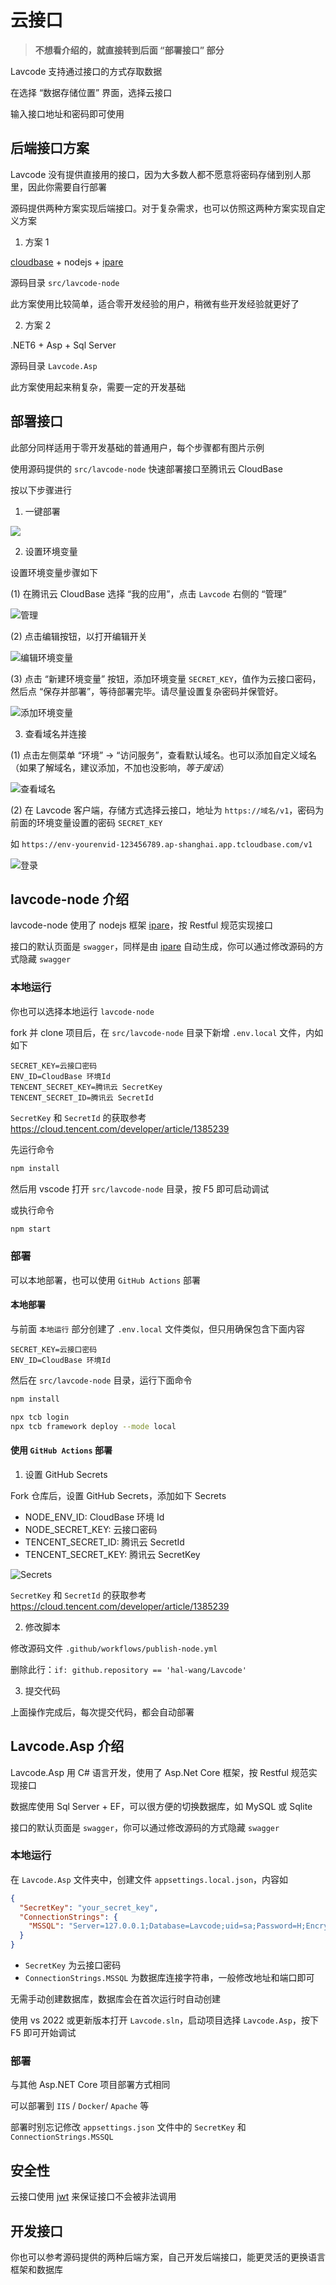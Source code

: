 # 云接口

> **不想看介绍的，就直接转到后面 “部署接口” 部分**

Lavcode 支持通过接口的方式存取数据

在选择 “数据存储位置” 界面，选择云接口

输入接口地址和密码即可使用

## 后端接口方案

Lavcode 没有提供直接用的接口，因为大多数人都不愿意将密码存储到别人那里，因此你需要自行部署

源码提供两种方案实现后端接口。对于复杂需求，也可以仿照这两种方案实现自定义方案

1. 方案 1

[cloudbase](https://www.cloudbase.net/) + nodejs + [ipare](https://ipare.org)

源码目录 `src/lavcode-node`

此方案使用比较简单，适合零开发经验的用户，稍微有些开发经验就更好了

2. 方案 2

.NET6 + Asp + Sql Server

源码目录 `Lavcode.Asp`

此方案使用起来稍复杂，需要一定的开发基础

## 部署接口

此部分同样适用于零开发基础的普通用户，每个步骤都有图片示例

使用源码提供的 `src/lavcode-node` 快速部署接口至腾讯云 CloudBase

按以下步骤进行

1. 一键部署

[![](https://main.qcloudimg.com/raw/67f5a389f1ac6f3b4d04c7256438e44f.svg)](https://console.cloud.tencent.com/tcb/env/index?action=CreateAndDeployCloudBaseProject&appUrl=https%3A%2F%2Fgithub.com%2Fhal-wang%2FLavcode&branch=main&workDir=src/lavcode-node)

2. 设置环境变量

设置环境变量步骤如下

(1) 在腾讯云 CloudBase 选择 “我的应用”，点击 `Lavcode` 右侧的 “管理”

![管理](./api/mng.png)

(2) 点击编辑按钮，以打开编辑开关

![编辑环境变量](./api/edit.png)

(3) 点击 “新建环境变量” 按钮，添加环境变量 `SECRET_KEY`，值作为云接口密码，然后点 “保存并部署”，等待部署完毕。请尽量设置复杂密码并保管好。

![添加环境变量](./api/add.png)

3. 查看域名并连接

(1) 点击左侧菜单 “环境” -> “访问服务”，查看默认域名。也可以添加自定义域名（如果了解域名，建议添加，不加也没影响，_等于废话_）

![查看域名](./api/url.png)

(2) 在 Lavcode 客户端，存储方式选择云接口，地址为 `https://域名/v1`，密码为前面的环境变量设置的密码 `SECRET_KEY`

如 `https://env-yourenvid-123456789.ap-shanghai.app.tcloudbase.com/v1`

![登录](./api/login.png)

## lavcode-node 介绍

lavcode-node 使用了 nodejs 框架 [ipare](https://ipare.org)，按 Restful 规范实现接口

接口的默认页面是 `swagger`，同样是由 [ipare](https://ipare.org) 自动生成，你可以通过修改源码的方式隐藏 `swagger`

### 本地运行

你也可以选择本地运行 `lavcode-node`

fork 并 clone 项目后，在 `src/lavcode-node` 目录下新增 `.env.local` 文件，内如如下

```
SECRET_KEY=云接口密码
ENV_ID=CloudBase 环境Id
TENCENT_SECRET_KEY=腾讯云 SecretKey
TENCENT_SECRET_ID=腾讯云 SecretId
```

`SecretKey` 和 `SecretId` 的获取参考 <https://cloud.tencent.com/developer/article/1385239>

先运行命令

```sh
npm install
```

然后用 vscode 打开 `src/lavcode-node` 目录，按 F5 即可启动调试

或执行命令

```sh
npm start
```

### 部署

可以本地部署，也可以使用 `GitHub Actions` 部署

#### 本地部署

与前面 `本地运行` 部分创建了 `.env.local` 文件类似，但只用确保包含下面内容

```
SECRET_KEY=云接口密码
ENV_ID=CloudBase 环境Id
```

然后在 `src/lavcode-node` 目录，运行下面命令

```sh
npm install

npx tcb login
npx tcb framework deploy --mode local
```

#### 使用 `GitHub Actions` 部署

1. 设置 GitHub Secrets

Fork 仓库后，设置 GitHub Secrets，添加如下 Secrets

- NODE_ENV_ID: CloudBase 环境 Id
- NODE_SECRET_KEY: 云接口密码
- TENCENT_SECRET_ID: 腾讯云 SecretId
- TENCENT_SECRET_KEY: 腾讯云 SecretKey

![Secrets](./api/secrets.png)

`SecretKey` 和 `SecretId` 的获取参考 <https://cloud.tencent.com/developer/article/1385239>

2. 修改脚本

修改源码文件 `.github/workflows/publish-node.yml`

删除此行：`if: github.repository == 'hal-wang/Lavcode'`

3. 提交代码

上面操作完成后，每次提交代码，都会自动部署

## Lavcode.Asp 介绍

Lavcode.Asp 用 C# 语言开发，使用了 Asp.Net Core 框架，按 Restful 规范实现接口

数据库使用 Sql Server + EF，可以很方便的切换数据库，如 MySQL 或 Sqlite

接口的默认页面是 `swagger`，你可以通过修改源码的方式隐藏 `swagger`

### 本地运行

在 `Lavcode.Asp` 文件夹中，创建文件 `appsettings.local.json`，内容如

```json
{
  "SecretKey": "your_secret_key",
  "ConnectionStrings": {
    "MSSQL": "Server=127.0.0.1;Database=Lavcode;uid=sa;Password=H;Encrypt=True;TrustServerCertificate=True;"
  }
}
```

- `SecretKey` 为云接口密码
- `ConnectionStrings.MSSQL` 为数据库连接字符串，一般修改地址和端口即可

无需手动创建数据库，数据库会在首次运行时自动创建

使用 vs 2022 或更新版本打开 `Lavcode.sln`，启动项目选择 `Lavcode.Asp`，按下 F5 即可开始调试

### 部署

与其他 Asp.NET Core 项目部署方式相同

可以部署到 `IIS` / `Docker`/ `Apache` 等

部署时别忘记修改 `appsettings.json` 文件中的 `SecretKey` 和 `ConnectionStrings.MSSQL`

## 安全性

云接口使用 [jwt](https://jwt.io/) 来保证接口不会被非法调用

## 开发接口

你也可以参考源码提供的两种后端方案，自己开发后端接口，能更灵活的更换语言框架和数据库
